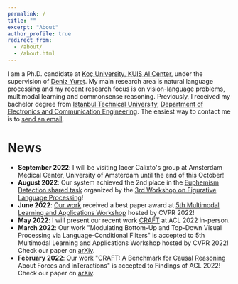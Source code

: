 ```yaml
---
permalink: /
title: ""
excerpt: "About"
author_profile: true
redirect_from: 
  - /about/
  - /about.html
---
```


I am a Ph.D. candidate at [Koç University, KUIS AI Center](https://ai.ku.edu.tr), under the supervision of [Deniz Yuret](https://www.denizyuret.com). My main research area is natural language processing and my recent research focus is on vision-language problems, multimodal learning and commonsense reasoning. Previously, I received my bachelor degree from [Istanbul Technical University](https://www.itu.edu.tr), [Department of Electronics and Communication Engineering](https://ehb.itu.edu.tr/en/home). The easiest way to contact me is to [send an email](mailto:ikesen16--ku.edu.tr).


# News
- **September 2022**: I will be visiting Iacer Calixto's group at Amsterdam Medical Center, University of Amsterdam until the end of this October!
- **August 2022**: Our system achieved the 2nd place in the [Euphemism Detection shared task](https://codalab.lisn.upsaclay.fr/competitions/5726) organized by the [3rd Workshop on Figurative Language Processing](https://sites.google.com/view/figlang2022)!
- **June 2022**: [Our work](https://arxiv.org/abs/2003.12739) received a best paper award at [5th Multimodal Learning and Applications Workshop](https://mula-workshop.github.io/) hosted by CVPR 2022!
- **May 2022**: I will present our recent work [CRAFT](https://arxiv.org/abs/2012.04293) at ACL 2022 in-person.
- **March 2022**: Our work "Modulating Bottom-Up and Top-Down Visual Processing via Language-Conditional Filters" is accepted to 5th Multimodal Learning and Applications Workshop hosted by CVPR 2022! Check our paper on [arXiv](https://arxiv.org/abs/2003.12739).
- **February 2022**: Our work "CRAFT: A Benchmark for Causal Reasoning About Forces and inTeractions" is accepted to Findings of ACL 2022! Check our paper on [arXiv](https://arxiv.org/abs/2012.04293).
